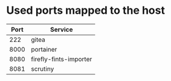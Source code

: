 # Used ports mapped to the host

| Port | Service                |
| ---  | ---                    |
| 222  | gitea                  |
| 8000 | portainer              |
| 8080 | firefly-fints-importer |
| 8081 | scrutiny               |
